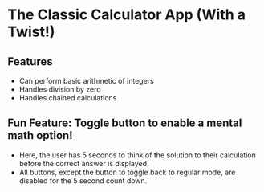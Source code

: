# The Classic Calculator App (With a Twist!)

## Features

- Can perform basic arithmetic of integers
- Handles division by zero
- Handles chained calculations

## Fun Feature: Toggle button to enable a mental math option!

- Here, the user has 5 seconds to think of the solution to their calculation before the correct answer is displayed.
- All buttons, except the button to toggle back to regular mode, are disabled for the 5 second count down.